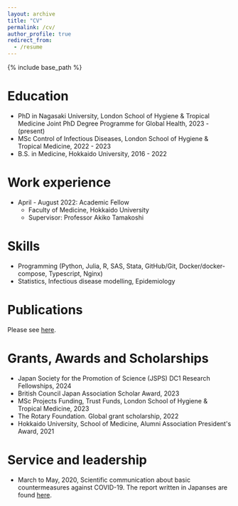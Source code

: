 ```yaml
---
layout: archive
title: "CV"
permalink: /cv/
author_profile: true
redirect_from:
  - /resume
---
```


{% include base_path %}

Education
======
* PhD in Nagasaki University, London School of Hygiene & Tropical Medicine Joint PhD Degree Programme for Global Health, 2023 - (present)
* MSc Control of Infectious Diseases, London School of Hygiene & Tropical Medicine, 2022 - 2023 
* B.S. in Medicine, Hokkaido University, 2016 - 2022

Work experience
======
* April - August 2022: Academic Fellow
  * Faculty of Medicine, Hokkaido University
  * Supervisor: Professor Akiko Tamakoshi

Skills
======
* Programming (Python, Julia, R, SAS, Stata, GitHub/Git, Docker/docker-compose, Typescript, Nginx)
* Statistics, Infectious disease modelling, Epidemiology

Publications
======
Please see [here](/publications/).

Grants, Awards and Scholarships
=====
* Japan Society for the Promotion of Science (JSPS) DC1 Research Fellowships, 2024
* British Council Japan Association Scholar Award, 2023
* MSc Projects Funding, Trust Funds, London School of Hygiene & Tropical Medicine, 2023
* The Rotary Foundation. Global grant scholarship, 2022
* Hokkaido University, School of Medicine, Alumni Association President's Award, 2021

Service and leadership
======
* March to May, 2020, Scientific communication about basic countermeasures against COVID-19. The report written in Japanses are found [here](https://no-more-corona.com/).
